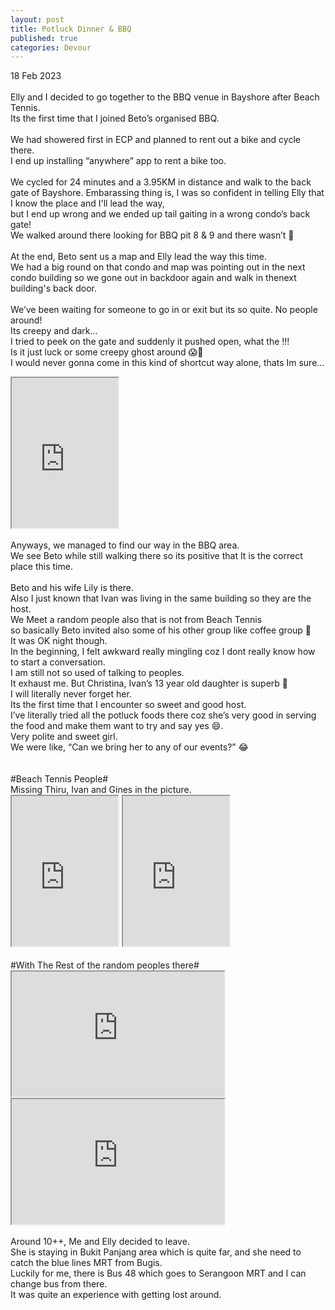 ```yaml
---
layout: post
title: Potluck Dinner & BBQ
published: true
categories: Devour
---
```

18 Feb 2023
<br>
<br>
Elly and I decided to go together to the BBQ venue in Bayshore after Beach Tennis. 
<br>
Its the first time that I joined Beto’s organised BBQ. 
<br>
<br>
We had showered first in ECP and planned to rent out a bike and cycle there. 
<br>
I end up installing “anywhere” app to rent a bike too.
<br>
<br>
We cycled for 24 minutes and a 3.95KM in distance and walk to the back gate of Bayshore. 
Embarassing thing is, I was so confident in telling Elly that I know the place and I'll lead the way,
<br>
but I end up wrong and we ended up tail gaiting in a wrong condo’s back gate! 
<br>
We walked around there looking for BBQ pit 8 & 9 and there wasn’t 🫢
<br>
<br>
At the end, Beto sent us a map and Elly lead the way this time. 
<br>
We had a big round on that condo and map was pointing out in the next condo building so we gone out in backdoor again and walk in thenext building's back door. 
<br>
<br>
We’ve been waiting for someone to go in or exit but its so quite. No people around! 
<br>
Its creepy and dark… 
<br>
I tried to peek on the gate and suddenly it pushed open, what the !!! 
<br>
Is it just luck or some creepy ghost around 😱👻
<br>
I would never gonna come in this kind of shortcut way alone, thats Im sure...
<br>
<iframe src="https://drive.google.com/file/d/1sVj6i8ofYERkw5XOXwVsgQtQZQug9WYc/preview" width="170" height="240" allow="autoplay"></iframe>
<br>
<br>
Anyways, we managed to find our way in the BBQ area. 
<br>
We see Beto while still walking there so its positive that It is the correct place this time.
<br>
<br>
Beto and his wife Lily is there. 
<br>
Also I just known that Ivan was living in the same building so they are the host. 
<br>
We Meet a random people also that is not from Beach Tennis 
<br>
so basically Beto invited also some of his other group like coffee group 🤔
<br>
It was OK night though.
<br>
In the beginning, I felt awkward really mingling coz I dont really know how to start a conversation.
<br>
I am still not so used of talking to peoples. 
<br>
It exhaust me. But Christina, Ivan’s 13 year old daughter is superb 🤩
<br>
I will literally never forget her. 
<br>
Its the first time that I encounter so sweet and good host. 
<br>
I’ve literally tried all the potluck foods there coz she’s very good in serving the food and make them want to try and say yes 😄. 
<br>
Very polite and sweet girl.
<br>
We were like, “Can we bring her to any of our events?” 😂
<br>
<br>
<br>
#Beach Tennis People#
<br>
Missing Thiru, Ivan and Gines in the picture. 
<br>
<iframe src="https://drive.google.com/file/d/1QG-T9pzx9-3yd2tV-KbJ2MPQGHShqwYq/preview" width="170" height="240" allow="autoplay"></iframe>
<iframe src="https://drive.google.com/file/d/1SDfruDpE9j-WM4nKgYspiYg75t6d1T0c/preview" width="170" height="240" allow="autoplay"></iframe>
<br>
<br>
#With The Rest of the random peoples there# 
<iframe src="https://drive.google.com/file/d/1bb8OQZd_D75DwpDoX66cRTyHVQ_KwR9j/preview" width="340" height="200" allow="autoplay"></iframe>
<iframe src="https://drive.google.com/file/d/1WvUZ8niqaZ-pfdgkM-QgotQlQONzRqrc/preview" width="340" height="200" allow="autoplay"></iframe>
<br>
<br>
Around 10++, Me and Elly decided to leave. 
<br>
She is staying in Bukit Panjang area which is quite far, and she need to catch the blue lines MRT from Bugis.
<br>
Luckily for me, there is Bus 48 which goes to Serangoon MRT and I can change bus from there.
<br>
It was quite an experience with getting lost around.
